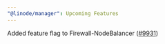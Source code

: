 ```yaml
---
"@linode/manager": Upcoming Features
---
```


Added feature flag to Firewall-NodeBalancer ([#9931](https://github.com/linode/manager/pull/9931))
